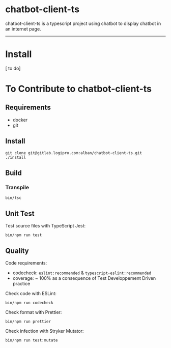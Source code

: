 # chatbot-client-ts

chatbot-client-ts is a typescript project using chatbot to display chatbot in an internet page.

---

# Install

[ to do]

# To Contribute to chatbot-client-ts

## Requirements

-   docker
-   git

## Install

```console
git clone git@gitlab.logipro.com:alban/chatbot-client-ts.git
./install
```

## Build

### Transpile

```console
bin/tsc
```

## Unit Test

Test source files with TypeScript Jest:

```console
bin/npm run test
```

## Quality

Code requirements:

-   codecheck: `eslint:recommended` & `typescript-eslint:recommended`
-   coverage: ~ 100% as a consequence of Test Developpement Driven practice

Check code with ESLint:

```console
bin/npm run codecheck
```

Check format with Prettier:

```console
bin/npm run prettier
```

Check infection with Stryker Mutator:

```console
bin/npm run test:mutate
```
